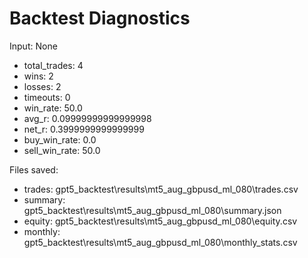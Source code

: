 # Backtest Diagnostics

Input: None

- total_trades: 4
- wins: 2
- losses: 2
- timeouts: 0
- win_rate: 50.0
- avg_r: 0.09999999999999998
- net_r: 0.3999999999999999
- buy_win_rate: 0.0
- sell_win_rate: 50.0

Files saved:
- trades: gpt5_backtest\results\mt5_aug_gbpusd_ml_080\trades.csv
- summary: gpt5_backtest\results\mt5_aug_gbpusd_ml_080\summary.json
- equity: gpt5_backtest\results\mt5_aug_gbpusd_ml_080\equity.csv
- monthly: gpt5_backtest\results\mt5_aug_gbpusd_ml_080\monthly_stats.csv
